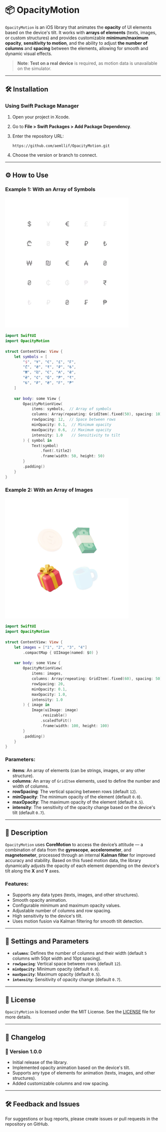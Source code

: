 # 📦 OpacityMotion

`OpacityMotion` is an iOS library that animates the **opacity** of UI elements based on the device's tilt. It works with **arrays of elements** (texts, images, or custom structures) and provides customizable **minimum/maximum opacity**, **sensitivity to motion**, and the ability to adjust **the number of columns** and **spacing** between the elements, allowing for smooth and dynamic visual effects.

> **Note**: **Test on a real device** is required, as motion data is unavailable on the simulator.

---

## 🛠 Installation

### Using Swift Package Manager

1. Open your project in Xcode.
2. Go to **File > Swift Packages > Add Package Dependency**.
3. Enter the repository URL:

   ```
   https://github.com/aemllif/OpacityMotion.git
   ```

4. Choose the version or branch to connect.

---

## ⚙️ How to Use

### Example 1: With an Array of Symbols

<img src="assets/preview.gif" alt="OpacityMotion Demo" width="400" />

```swift
import SwiftUI
import OpacityMotion

struct ContentView: View {
    let symbols = [
        "$", "¥", "€", "£", "₣",
        "₾", "₴", "₹", "₽", "₺",
        "₩", "₪", "€", "₳", "₴",
        "₴", "₵", "₲", "₱", "₹",
        "₺", "₽", "₴", "₣", "₱"
    ]

    var body: some View {
        OpacityMotionView(
            items: symbols,  // Array of symbols
            columns: Array(repeating: GridItem(.fixed(50), spacing: 10), count: 5),  // 5 columns
            rowSpacing: 12,  // Space between rows
            minOpacity: 0.1,  // Minimum opacity
            maxOpacity: 0.6,  // Maximum opacity
            intensity: 1.0    // Sensitivity to tilt
        ) { symbol in
            Text(symbol)
                .font(.title2)
                .frame(width: 50, height: 50)
        }
        .padding()
    }
}
```

### Example 2: With an Array of Images

<img src="assets/preview2.gif" alt="OpacityMotion Demo" width="400" />

```swift
import SwiftUI
import OpacityMotion

struct ContentView: View {
    let images = ["1", "2", "3", "4"]
        .compactMap { UIImage(named: $0) }

    var body: some View {
        OpacityMotionView(
            items: images,
            columns: Array(repeating: GridItem(.fixed(60), spacing: 50), count: 2),
            rowSpacing: 20,
            minOpacity: 0.1,
            maxOpacity: 1.0,
            intensity: 1.0
        ) { image in
            Image(uiImage: image)
                .resizable()
                .scaledToFit()
                .frame(width: 100, height: 100)
        }
        .padding()
    }
}
```

### Parameters:

- **items**: An array of elements (can be strings, images, or any other structure).
- **columns**: An array of `GridItem` elements, used to define the number and width of columns.
- **rowSpacing**: The vertical spacing between rows (default `12`).
- **minOpacity**: The minimum opacity of the element (default `0.0`).
- **maxOpacity**: The maximum opacity of the element (default `0.5`).
- **intensity**: The sensitivity of the opacity change based on the device's tilt (default `0.7`).

---

## 📜 Description

`OpacityMotion` uses **CoreMotion** to access the device’s attitude — a combination of data from the **gyroscope**, **accelerometer**, and **magnetometer**, processed through an internal **Kalman filter** for improved accuracy and stability. Based on this fused motion data, the library dynamically adjusts the opacity of each element depending on the device's tilt along the **X** and **Y** axes. 

### Features:
- Supports any data types (texts, images, and other structures).
- Smooth opacity animation.
- Configurable minimum and maximum opacity values.
- Adjustable number of columns and row spacing.
- High sensitivity to the device's tilt.
- Uses motion fusion via Kalman filtering for smooth tilt detection.

---

## 🔧 Settings and Parameters

- **`columns`**: Defines the number of columns and their width (default `5` columns with 50pt width and 10pt spacing).
- **`rowSpacing`**: Vertical space between rows (default `12`).
- **`minOpacity`**: Minimum opacity (default `0.0`).
- **`maxOpacity`**: Maximum opacity (default `0.5`).
- **`intensity`**: Sensitivity of opacity change (default `0.7`).

---

## 📝 License

`OpacityMotion` is licensed under the MIT License. See the [LICENSE](./LICENSE) file for more details.

---

## 📄 Changelog

### 🚀 Version 1.0.0
- Initial release of the library.
- Implemented opacity animation based on the device's tilt.
- Supports any type of elements for animation (texts, images, and other structures).
- Added customizable columns and row spacing.

---

## 🛠 Feedback and Issues

For suggestions or bug reports, please create issues or pull requests in the repository on GitHub.
